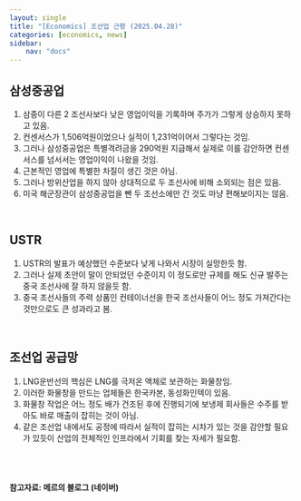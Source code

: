 ```yaml
---
layout: single
title: "[Economics] 조선업 근황 (2025.04.28)"
categories: [economics, news]
sidebar:
    nav: "docs"
---
```


## 삼성중공업
1. 삼중이 다른 2 조선사보다 낮은 영업이익을 기록하며 주가가 그렇게 상승하지 못하고 있음.
1. 컨센서스가 1,506억원이었으나 실적이 1,231억이어서 그렇다는 것임.
1. 그러나 삼성중공업은 특별격려금을 290억원 지급해서 실제로 이를 감안하면 컨센서스를 넘서서는 영업이익이 나왔을 것임.
1. 근본적인 영업에 특별한 차질이 생긴 것은 아님.
1. 그러나 방위산업을 하지 않아 상대적으로 두 조선사에 비해 소외되는 점은 있음.
1. 미국 해군장관이 삼성중공업을 뺀 두 조선소에만 간 것도 마냥 편해보이지는 않음.

<br/>

## USTR
1. USTR의 발표가 예상했던 수준보다 낮게 나와서 시장이 실망한듯 함.
1. 그러나 실제 초안이 말이 안되었던 수준이지 이 정도로만 규제를 해도 신규 발주는 중국 조선사에 잘 하지 않을듯 함.
1. 중국 조선사들의 주력 상품인 컨테이너선을 한국 조선사들이 어느 정도 가져간다는 것만으로도 큰 성과라고 봄.

<br/>

## 조선업 공급망
1. LNG운반선의 핵심은 LNG를 극저온 액체로 보관하는 화물창임.
1. 이러한 화물창을 만드는 업체들은 한국카본, 동성화인텍이 있음.
1. 화물창 작업은 어느 정도 배가 건조된 후에 진행되기에 보냉제 회사들은 수주를 받아도 바로 매출이 잡히는 것이 아님.
1. 같은 조선업 내에서도 공정에 따라서 실적이 잡히는 시차가 있는 것을 감안할 필요가 있듯이 산업의 전체적인 인프라에서 기회를 찾는 자세가 필요함.



<br/>
<br/>

#### 참고자료: 메르의 블로그 (네이버) 